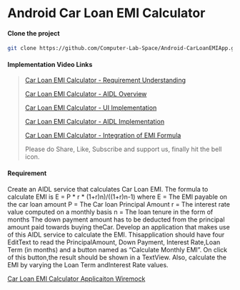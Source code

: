 # Android Car Loan EMI Calculator

#### Clone the project

```sh
git clone https://github.com/Computer-Lab-Space/Android-CarLoanEMIApp.git
```

#### Implementation Video Links
> [Car Loan EMI Calculator - Requirement Understanding](https://youtu.be/ru4oRMScNmw)
>
> [Car Loan EMI Calculator - AIDL Overview](https://youtu.be/orIj0eo29RM)
>
> [Car Loan EMI Calculator - UI Implementation](https://youtu.be/t-cozkATUA4)
>
> [Car Loan EMI Calculator - AIDL Implementation](https://youtu.be/ztqq9Jt_hU8)
>
> [Car Loan EMI Calculator - Integration of EMI Formula](https://youtu.be/vXqmvaEFfnE)
>
> Please do Share, Like, Subscribe and support us, finally hit the bell icon.

#### Requirement
Create an AIDL service that calculates Car Loan EMI. The formula to calculate EMI is
E = P * r * (1+r)n)/((1+r)n-1)
where
E = The EMI payable on the car loan amount
P = The Car loan Principal Amount
r = The interest rate value computed on a monthly basis
n = The loan tenure in the form of months
The down payment amount has to be deducted from the principal amount paid towards buying
theCar. Develop an application that makes use of this AIDL service to calculate the EMI.
Thisapplication should have four EditText to read the PrincipalAmount, Down Payment, Interest
Rate,Loan Term (in months) and a button named as “Calculate Monthly EMI”. On click of this
button,the result should be shown in a TextView. Also, calculate the EMI by varying the Loan
Term andInterest Rate values.


[Car Loan EMI Calculator Applicaiton Wiremock](https://github.com/Computer-Lab-Space/Android-CarLoanEMIApp/blob/master/app/src/main/res/drawable/EMI_calculator_wiremock.png)
